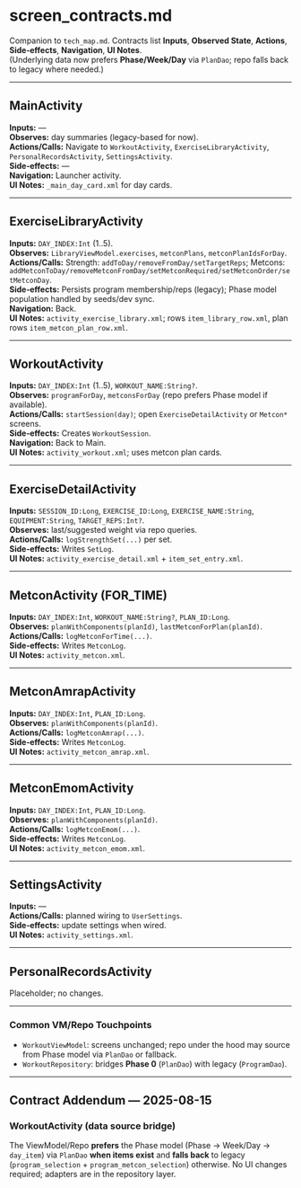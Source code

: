 # screen_contracts.md

Companion to `tech_map.md`. Contracts list **Inputs**, **Observed State**, **Actions**, **Side‑effects**, **Navigation**, **UI Notes**.  
(Underlying data now prefers **Phase/Week/Day** via `PlanDao`; repo falls back to legacy where needed.)

---

## MainActivity
**Inputs:** —  
**Observes:** day summaries (legacy-based for now).  
**Actions/Calls:** Navigate to `WorkoutActivity`, `ExerciseLibraryActivity`, `PersonalRecordsActivity`, `SettingsActivity`.  
**Side‑effects:** —  
**Navigation:** Launcher activity.  
**UI Notes:** `_main_day_card.xml` for day cards.

---

## ExerciseLibraryActivity
**Inputs:** `DAY_INDEX:Int` (1..5).  
**Observes:** `LibraryViewModel.exercises`, `metconPlans`, `metconPlanIdsForDay`.  
**Actions/Calls:** Strength: `addToDay/removeFromDay/setTargetReps`; Metcons: `addMetconToDay/removeMetconFromDay/setMetconRequired/setMetconOrder/setMetconDay`.  
**Side‑effects:** Persists program membership/reps (legacy); Phase model population handled by seeds/dev sync.  
**Navigation:** Back.  
**UI Notes:** `activity_exercise_library.xml`; rows `item_library_row.xml`, plan rows `item_metcon_plan_row.xml`.

---

## WorkoutActivity
**Inputs:** `DAY_INDEX:Int` (1..5), `WORKOUT_NAME:String?`.  
**Observes:** `programForDay`, `metconsForDay` (repo prefers Phase model if available).  
**Actions/Calls:** `startSession(day)`; open `ExerciseDetailActivity` or `Metcon*` screens.  
**Side‑effects:** Creates `WorkoutSession`.  
**Navigation:** Back to Main.  
**UI Notes:** `activity_workout.xml`; uses metcon plan cards.

---

## ExerciseDetailActivity
**Inputs:** `SESSION_ID:Long`, `EXERCISE_ID:Long`, `EXERCISE_NAME:String`, `EQUIPMENT:String`, `TARGET_REPS:Int?`.  
**Observes:** last/suggested weight via repo queries.  
**Actions/Calls:** `logStrengthSet(...)` per set.  
**Side‑effects:** Writes `SetLog`.  
**UI Notes:** `activity_exercise_detail.xml` + `item_set_entry.xml`.

---

## MetconActivity (FOR_TIME)
**Inputs:** `DAY_INDEX:Int`, `WORKOUT_NAME:String?`, `PLAN_ID:Long`.  
**Observes:** `planWithComponents(planId)`, `lastMetconForPlan(planId)`.  
**Actions/Calls:** `logMetconForTime(...)`.  
**Side‑effects:** Writes `MetconLog`.  
**UI Notes:** `activity_metcon.xml`.

---

## MetconAmrapActivity
**Inputs:** `DAY_INDEX:Int`, `PLAN_ID:Long`.  
**Observes:** `planWithComponents(planId)`.  
**Actions/Calls:** `logMetconAmrap(...)`.  
**Side‑effects:** Writes `MetconLog`.  
**UI Notes:** `activity_metcon_amrap.xml`.

---

## MetconEmomActivity
**Inputs:** `DAY_INDEX:Int`, `PLAN_ID:Long`.  
**Observes:** `planWithComponents(planId)`.  
**Actions/Calls:** `logMetconEmom(...)`.  
**Side‑effects:** Writes `MetconLog`.  
**UI Notes:** `activity_metcon_emom.xml`.

---

## SettingsActivity
**Inputs:** —  
**Actions/Calls:** planned wiring to `UserSettings`.  
**Side‑effects:** update settings when wired.  
**UI Notes:** `activity_settings.xml`.

---

## PersonalRecordsActivity
Placeholder; no changes.

---

### Common VM/Repo Touchpoints
- `WorkoutViewModel`: screens unchanged; repo under the hood may source from Phase model via `PlanDao` or fallback.
- `WorkoutRepository`: bridges **Phase 0** (`PlanDao`) with legacy (`ProgramDao`).

---

## Contract Addendum — 2025-08-15

### WorkoutActivity (data source bridge)
The ViewModel/Repo **prefers** the Phase model (Phase → Week/Day → `day_item`) via `PlanDao` **when items exist** and **falls back** to legacy (`program_selection` + `program_metcon_selection`) otherwise. No UI changes required; adapters are in the repository layer.
